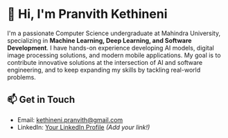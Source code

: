 # 👋 Hi, I'm Pranvith Kethineni

I'm a passionate Computer Science undergraduate at Mahindra University, specializing in **Machine Learning, Deep Learning, and Software Development**. I have hands-on experience developing AI models, digital image processing solutions, and modern mobile applications. My goal is to contribute innovative solutions at the intersection of AI and software engineering, and to keep expanding my skills by tackling real-world problems.

## 📫 Get in Touch
- Email: kethineni.pranvith@gmail.com
- LinkedIn: [Your LinkedIn Profile](#) *(Add your link!)*
